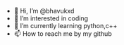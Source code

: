 - 👋 Hi, I’m @bhavukxd
- 👀 I’m interested in coding
- 🌱 I’m currently learning python,c++
- 📫 How to reach me by my github

<!---
bhavukxd/bhavukxd is a ✨ special ✨ repository because its `README.md` (this file) appears on your GitHub profile.
You can click the Preview link to take a look at your changes.
--->

